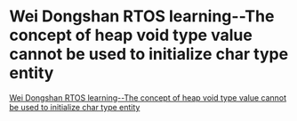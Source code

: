 # Wei Dongshan RTOS learning--The concept of heap void  type value cannot be used to initialize char  type entity
[Wei Dongshan RTOS learning--The concept of heap void  type value cannot be used to initialize char  type entity](https://aiwithcloud.com/2022/09/16/wei_dongshan_rtos_learning__the_concept_of_heap_void__type_value_cannot_be_used_to_initialize_char__type_entity/)